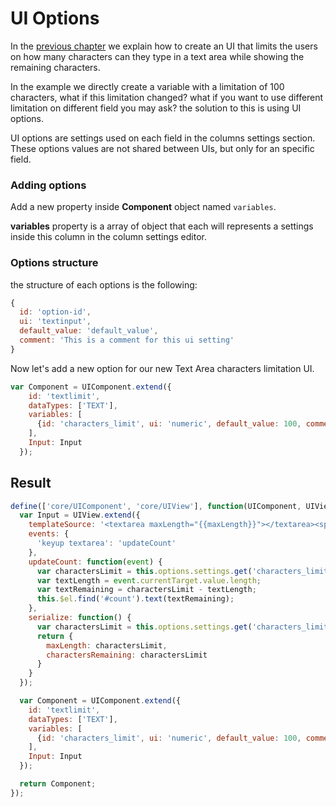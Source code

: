 # UI Options
In the [previous chapter](05-custom-uis/01-create-an-ui.md) we explain how to create an UI that limits the users on how many characters can they type in a text area while showing the remaining characters.

In the example we directly create a variable with a limitation of 100 characters, what if this limitation changed? what if you want to use different limitation on different field you may ask? the solution to this is using UI options.
 
UI options are settings used on each field in the columns settings section. These options values are not shared between UIs, but only for an specific field.

### Adding options
Add a new property inside **Component** object named `variables`.

**variables** property is a array of object that each will represents a settings inside this column in the column settings editor.

### Options structure
the structure of each options is the following:

```js
{
  id: 'option-id',
  ui: 'textinput',
  default_value: 'default_value',
  comment: 'This is a comment for this ui setting'
}
```

Now let's add a new option for our new Text Area characters limitation UI.
```js
var Component = UIComponent.extend({
    id: 'textlimit',
    dataTypes: ['TEXT'],
    variables: [
      {id: 'characters_limit', ui: 'numeric', default_value: 100, comment: 'Characters Limitation'}
    ],
    Input: Input
  });
```

## Result

```js
define(['core/UIComponent', 'core/UIView'], function(UIComponent, UIView) {
  var Input = UIView.extend({
    templateSource: '<textarea maxLength="{{maxLength}}"></textarea><span id="count">{{charactersRemaining}}</span>',
    events: {
      'keyup textarea': 'updateCount'
    },
    updateCount: function(event) {
      var charactersLimit = this.options.settings.get('characters_limit');
      var textLength = event.currentTarget.value.length;
      var textRemaining = charactersLimit - textLength;
      this.$el.find('#count').text(textRemaining);
    },
    serialize: function() {
      var charactersLimit = this.options.settings.get('characters_limit');
      return {
        maxLength: charactersLimit,
        charactersRemaining: charactersLimit
      }
    }
  });

  var Component = UIComponent.extend({
    id: 'textlimit',
    dataTypes: ['TEXT'],
    variables: [
      {id: 'characters_limit', ui: 'numeric', default_value: 100, comment: 'Characters Limitation'}
    ],
    Input: Input
  });

  return Component;
});
```
